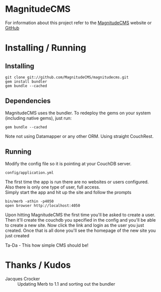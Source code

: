 MagnitudeCMS
============

For information about this project refer to the 
[MagnitudeCMS](http://magnitudecms.com/ "MagnitudeCMS - CMS running on Ruby via Merb and CouchDB") website or 
[GitHub](http://github.com/MagnitudeCMS/magnitudecms/ "MagnitudeCMS - GitHub Repository")


Installing / Running
====================

Installing
----------
    
    git clone git://github.com/MagnitudeCMS/magnitudecms.git
    gem install bundler
    gem bundle --cached

Dependencies
------------

MagnitudeCMS uses the bundler. To redeploy the gems on your system (including native gems), just run:

    gem bundle --cached

Note not using Datamapper or any other ORM. Using straight CouchRest.

Running
-------

Modify the config file so it is pointing at your CouchDB server.  

    config/application.yml

The first time the app is run there are no websites or users configured.  
Also there is only one type of user, full access.  
Simply start the app and hit up the site and follow the prompts
    
    bin/merb -athin -p4050
    open browser http://localhost:4050
    
Upon hitting MagnitudeCMS the first time you'll be asked to create a user.
Then it'll create the couchdb you specified in the config and you'll be able to create a new site.
Now click the link and login as the user you just created.
Once that is all done you'll see the homepage of the new site you just created

Ta-Da - This how simple CMS should be!  

Thanks / Kudos
==============

<dl>
<dt>Jacques Crocker</dt>
<dd>Updating Merb to 1.1 and sorting out the bundler</dd>
</dl>
